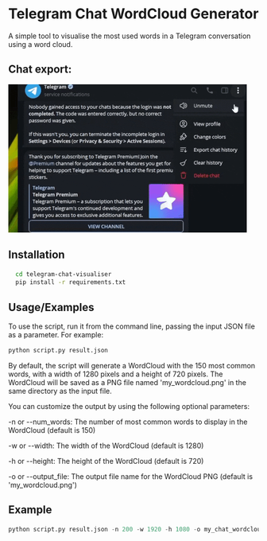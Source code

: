 
# Telegram Chat WordCloud Generator


A simple tool to visualise the most used words in a Telegram conversation using a word cloud.

## Chat export:
![](https://github.com/YungDrizzyAP/telegram-chat-visualiser/blob/main/demo.gif)
## Installation



```bash
  cd telegram-chat-visualiser
  pip install -r requirements.txt
```
    


## Usage/Examples
To use the script, run it from the command line, passing the input JSON file as a parameter. For example:
```python
python script.py result.json
```
By default, the script will generate a WordCloud with the 150 most common words, with a width of 1280 pixels and a height of 720 pixels. The WordCloud will be saved as a PNG file named 'my_wordcloud.png' in the same directory as the input file.

You can customize the output by using the following optional parameters:

-n or --num_words: The number of most common words to display in the WordCloud (default is 150)

-w or --width: The width of the WordCloud (default is 1280)

-h or --height: The height of the WordCloud (default is 720)

-o or --output_file: The output file name for the WordCloud PNG (default is 'my_wordcloud.png')

## Example
```python
python script.py result.json -n 200 -w 1920 -h 1080 -o my_chat_wordcloud.png

```
